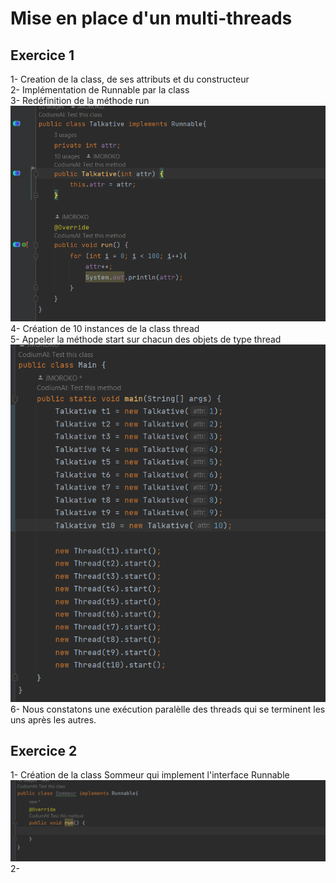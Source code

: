 <h1>Mise en place d'un multi-threads</h1>
<h2>Exercice 1</h2>
1- Creation de la class, de ses attributs et du constructeur  <br>
2- Implémentation de Runnable par la class <br>
3- Redéfinition de la méthode run  <br>
<img src="assets/exo1/class.png" alt="">
4- Création de 10 instances de la class thread <br>
5- Appeler la méthode start sur chacun des objets de type thread
<img src="assets/exo1/2.png" alt="">
6- Nous constatons une exécution paralèlle des threads qui se terminent les uns après les autres.
<h2>Exercice 2</h2>
1- Création de la class Sommeur qui implement l'interface Runnable <br>
<img src="assets/exo2/1.png" alt="">
2- 